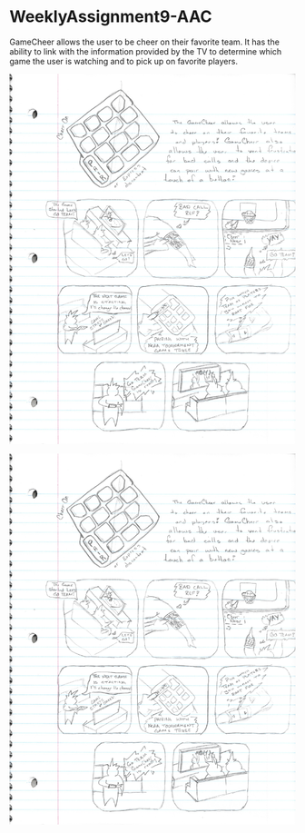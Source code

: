 # WeeklyAssignment9-AAC
GameCheer allows the user to be cheer on their favorite team. 
It has the ability to link with the information provided by the TV to determine which game the user
is watching and to pick up on favorite players. 
<p align="center">
  <img src=/WeeklyAssignment9-AAC.jpg title="GameCheer Prototype and Storyboard">
</p>

![GameCheer](/WeeklyAssignment9-AAC.jpg)
